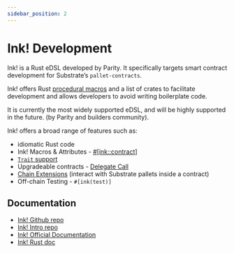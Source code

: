 ```yaml
---
sidebar_position: 2
---
```


# Ink! Development

Ink! is a Rust eDSL developed by Parity. It specifically targets smart contract development for Substrate’s `pallet-contracts`.

Ink! offers Rust [procedural macros](https://doc.rust-lang.org/reference/procedural-macros.html#procedural-macro-hygiene) and a list of crates to facilitate development and allows developers to avoid writing boilerplate code.

It is currently the most widely supported eDSL, and will be highly supported in the future. (by Parity and builders community).

Ink! offers a broad range of features such as:

- idiomatic Rust code
- Ink! Macros & Attributes - [#[ink::contract]](https://use.ink/macros-attributes/contract)
- [`Trait` support](https://paritytech.github.io/ink/ink_lang/attr.trait_definition.html)
- Upgradeable contracts - [Delegate Call](https://github.com/paritytech/ink/tree/master/examples/upgradeable-contracts)
- [Chain Extensions](https://github.com/paritytech/ink/tree/master/examples/rand-extension) (interact with Substrate pallets inside a contract)
- Off-chain Testing - `#[ink(test)]`

## Documentation
- [Ink! Github repo](https://github.com/paritytech/ink)
- [Ink! Intro repo](https://paritytech.github.io/ink/)
- [Ink! Official Documentation](https://use.ink/)
- [Ink! Rust doc](https://docs.rs/ink/4.0.0-rc/ink/index.html)
